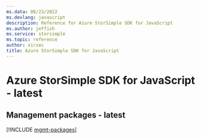 ```yaml
---
ms.data: 08/23/2022
ms.devlang: javascript
description: Reference for Azure StorSimple SDK for JavaScript
ms.author: jeffish
ms.service: storsimple
ms.topic: reference
author: xirzec
title: Azure StorSimple SDK for JavaScript
---
```

# Azure StorSimple SDK for JavaScript - latest

## Management packages - latest
[!INCLUDE [mgmt-packages](storsimple-mgmt-index.md)]
